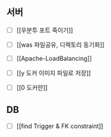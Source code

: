 ## 서버
- [ ] [[우분투 포트 죽이기]]
- [ ] [[was 파일공유, 디렉토리 동기화]]
- [ ] [[Apache-LoadBalancing]]
- [ ] [[y 도커 이미지 파일로 저장]]
- [ ] [[0 도커란]]


## DB
- [ ] [[find Trigger & FK constraint]]


